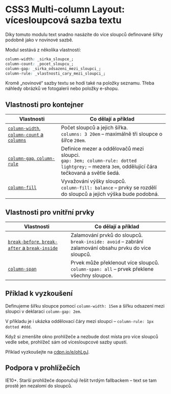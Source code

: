 CSS3 Multi-column Layout: vícesloupcová sazba textu
===================================================

Díky tomuto modulu text snadno nasázíte do více sloupců definované šířky podobně jako v novinové sazbě.

Modul sestává z několika vlastností:

```css
column-width: _sirka_sloupce_;
column-count: _pocet_sloupcu_;
column-gap: _sirka_odsazeni_mezi_sloupci_;
column-rule: _vlastnosti_cary_mezi_sloupci_;
```

Kromě „novinové“ sazby textu se hodí také na položky seznamu. Třeba náhledy obrázků ve fotogalerii nebo položky e-shopu.

## Vlastnosti pro kontejner

<div class="rwd-scrollable f-6" markdown="1">

| Vlastnosti                               | Co dělají a příklad  |
|------------------------------------------|----------------------|
| [`column-width`, `column-count` a `columns`](css-multicol-columns.md)    | Počet sloupců a jejich šířka. <br>`columns: 3 20em` – maximálně tři sloupce o šířce `20em`. |
| [`column-gap`, `column-rule`](css-multicol-gap-rule.md)                  | Definice mezer a oddělovačů mezi sloupci. <br> `gap: 3em; column-rule: dotted lightgrey;` – mezera `3em`, oddělující čára tečkovaná a světle šedá. |
| [`column-fill`](css-multicol-fill.md)                                    | Vyvažování výšky sloupců. <br> `column-fill: balance` – prvky se rozdělí do sloupců a jejich výška bude podobná. |

</div>

## Vlastnosti pro vnitřní prvky 

<div class="rwd-scrollable f-6" markdown="1">

| Vlastnosti                               | Co dělají a příklad  |
|------------------------------------------|----------------------|
| [`break-before`, `break-after` a `break-inside`](css-multicol-break.md)  | Zalamování prvků do sloupců. <br> `break-inside: avoid` – zabrání zalamování obsahu prvku do více sloupců. |
| [`column-span`](css-multicol-span.md)                                    | Prvek může překlenout více sloupců. <br> `column-span: all` – prvek překlene všechny sloupce. |

</div>

Příklad k vyzkoušení
--------------------

Definujeme šířku sloupce pomocí `column-width: 15em` a šířku odsazení mezi sloupci v deklaraci `column-gap: 2em`.

V příkladu je i ukázka oddělovací čáry mezi sloupci – `column-rule: 1px dotted #ddd`.

Když si zmenšíte okno prohlížeče a nezbude dost místa pro více sloupců vedle sebe, prohlížeč sám od vícesloupcové sazby upustí.

Příklad vyzkoušejte na [cdpn.io/e/ohLgJ](https://cdpn.io/e/ohLgJ).


Podpora v prohlížečích
----------------------

IE10+. Starší prohlížeče doporučuji řešit tvrdým fallbackem – text se tam prostě jen nezalomí do sloupců.
